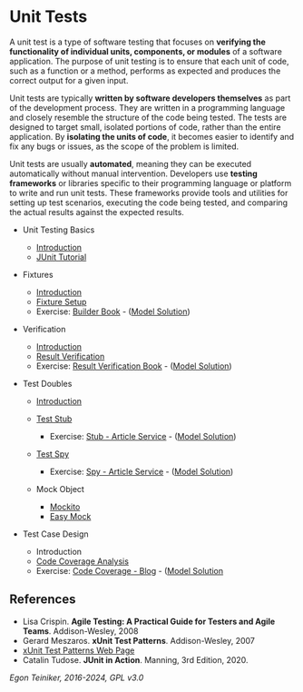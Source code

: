 # Unit Tests

A unit test is a type of software testing that focuses on **verifying the functionality 
of individual units, components, or modules** of a software application. 
The purpose of unit testing is to ensure that each unit of code, such as a function or 
a method, performs as expected and produces the correct output for a given input.

Unit tests are typically **written by software developers themselves** as part of the 
development process. They are written in a programming language and closely resemble 
the structure of the code being tested. 
The tests are designed to target small, isolated portions of code, rather than the 
entire application. 
By **isolating the units of code**, it becomes easier to identify and fix any bugs or 
issues, as the scope of the problem is limited.

Unit tests are usually **automated**, meaning they can be executed automatically 
without manual intervention. Developers use **testing frameworks** or libraries specific 
to their programming language or platform to write and run unit tests. 
These frameworks provide tools and utilities for setting up test scenarios, 
executing the code being tested, and comparing the actual results against the 
expected results.

* Unit Testing Basics
  * [Introduction](basics/README.md)
  * [JUnit Tutorial](basics/JUnit4-Tutorial)
  
* Fixtures 
  * [Introduction](fixtures/README.md)
  * [Fixture Setup](fixtures/JUnit4-Fixture-Setup)
  * Exercise: [Builder Book](fixtures/JUnit4-Fixture-Builder-Book-Exercise/) - 
    ([Model Solution](fixtures/JUnit4-Fixture-Builder-Book/))

* Verification
  * [Introduction](verification/README.md)
  * [Result Verification](verification/JUnit4-ResultVerification)
  * Exercise: [Result Verification Book](verification/JUnit4-ResultVerification-Book-Exercise/) - 
    ([Model Solution](verification/JUnit4-ResultVerification-Book/))

* Test Doubles 
  * [Introduction](doubles/)

  * [Test Stub](doubles/JUnit4-TestDouble-Stub/)
    * Exercise: [Stub - Article Service](doubles/JUnit4-TestDouble-Stub-ArticleService-Exercise/) - 
      ([Model Solution](doubles/JUnit4-TestDouble-Stub-ArticleService/))

  * [Test Spy](doubles/JUnit4-TestDouble-Spy/)
    * Exercise: [Spy - Article Service](doubles/JUnit4-TestDouble-Spy-ArticleService-Exercise/) - 
      ([Model Solution](doubles/JUnit4-TestDouble-Spy-ArticleService/))

  * Mock Object
    * [Mockito](doubles/JUnit4-TestDouble-Mockito/)
    * [Easy Mock](doubles/JUnit4-TestDouble-EasyMock/)

* Test Case Design
  * Introduction
  * [Code Coverage Analysis](testcase-design/JUnit4-CodeCoverage/)
  * Exercise: [Code Coverage - Blog](testcase-design/JUnit4-CodeCoverage-Blog-Exercise/) - 
    ([Model Solution](testcase-design/JUnit4-CodeCoverage-Blog/)


## References
* Lisa Crispin. **Agile Testing: A Practical Guide for Testers and Agile Teams**. Addison-Wesley, 2008
* Gerard Meszaros. **xUnit Test Patterns**. Addison-Wesley, 2007
* [xUnit Test Patterns Web Page](http://xunitpatterns.com/)
* Catalin Tudose. **JUnit in Action**. Manning, 3rd Edition, 2020.

*Egon Teiniker, 2016-2024, GPL v3.0*
